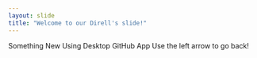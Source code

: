 ```yaml
---
layout: slide
title: "Welcome to our Direll's slide!"
---
```

Something New Using Desktop GitHub App
Use the left arrow to go back!